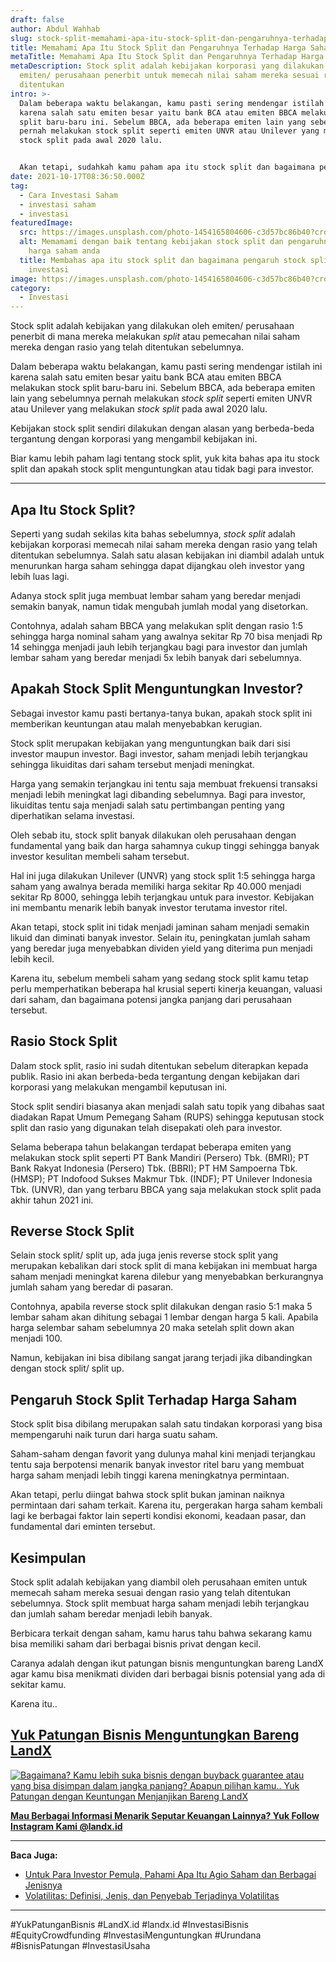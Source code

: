 ```yaml
---
draft: false
author: Abdul Wahhab
slug: stock-split-memahami-apa-itu-stock-split-dan-pengaruhnya-terhadap-harga-saham
title: Memahami Apa Itu Stock Split dan Pengaruhnya Terhadap Harga Saham
metaTitle: Memahami Apa Itu Stock Split dan Pengaruhnya Terhadap Harga Saham
metaDescription: Stock split adalah kebijakan korporasi yang dilakukan oleh
  emiten/ perusahaan penerbit untuk memecah nilai saham mereka sesuai rasio yang
  ditentukan
intro: >-
  Dalam beberapa waktu belakangan, kamu pasti sering mendengar istilah ini
  karena salah satu emiten besar yaitu bank BCA atau emiten BBCA melakukan stock
  split baru-baru ini. Sebelum BBCA, ada beberapa emiten lain yang sebelumnya
  pernah melakukan stock split seperti emiten UNVR atau Unilever yang melakukan
  stock split pada awal 2020 lalu.


  Akan tetapi, sudahkah kamu paham apa itu stock split dan bagaimana pengaruh stock split terhadap saham anda? Kalau belum yuk sama-sama kita bahas lebih lanjut...
date: 2021-10-17T08:36:50.000Z
tag:
  - Cara Investasi Saham
  - investasi saham
  - investasi
featuredImage:
  src: https://images.unsplash.com/photo-1454165804606-c3d57bc86b40?crop=entropy&cs=tinysrgb&fit=max&fm=jpg&ixid=MnwxMTc3M3wwfDF8c2VhcmNofDl8fHN0b2NrfGVufDB8fHx8MTY0MDE0Nzc2Mw&ixlib=rb-1.2.1&q=80&w=1080
  alt: Memamami dengan baik tentang kebijakan stock split dan pengaruhnya terhadap
    harga saham anda
  title: Membahas apa itu stock split dan bagaimana pengaruh stock split terhadap
    investasi
image: https://images.unsplash.com/photo-1454165804606-c3d57bc86b40?crop=entropy&cs=tinysrgb&fit=max&fm=jpg&ixid=MnwxMTc3M3wwfDF8c2VhcmNofDl8fHN0b2NrfGVufDB8fHx8MTY0MDE0Nzc2Mw&ixlib=rb-1.2.1&q=80&w=1080
category:
  - Investasi
---
```

Stock split adalah kebijakan yang dilakukan oleh emiten/ perusahaan penerbit di mana mereka melakukan *split* atau pemecahan nilai saham mereka dengan rasio yang telah ditentukan sebelumnya.

Dalam beberapa waktu belakangan, kamu pasti sering mendengar istilah ini karena salah satu emiten besar yaitu bank BCA atau emiten BBCA melakukan stock split baru-baru ini. Sebelum BBCA, ada beberapa emiten lain yang sebelumnya pernah melakukan *stock split* seperti emiten UNVR atau Unilever yang melakukan *stock split* pada awal 2020 lalu.

Kebijakan stock split sendiri dilakukan dengan alasan yang berbeda-beda tergantung dengan korporasi yang mengambil kebijakan ini.

Biar kamu lebih paham lagi tentang stock split, yuk kita bahas apa itu stock split dan apakah stock split menguntungkan atau tidak bagi para investor.

- - -

## Apa Itu Stock Split?

Seperti yang sudah sekilas kita bahas sebelumnya, *stock split* adalah kebijakan korporasi memecah nilai saham mereka dengan rasio yang telah ditentukan sebelumnya. Salah satu alasan kebijakan ini diambil adalah untuk menurunkan harga saham sehingga dapat dijangkau oleh investor yang lebih luas lagi.

Adanya stock split juga membuat lembar saham yang beredar menjadi semakin banyak, namun tidak mengubah jumlah modal yang disetorkan.

Contohnya, adalah saham BBCA yang melakukan split dengan rasio 1:5 sehingga harga nominal saham yang awalnya sekitar Rp 70 bisa menjadi Rp 14 sehingga menjadi jauh lebih terjangkau bagi para investor dan jumlah lembar saham yang beredar menjadi 5x lebih banyak dari sebelumnya.

## Apakah Stock Split Menguntungkan Investor?

Sebagai investor kamu pasti bertanya-tanya bukan, apakah stock split ini memberikan keuntungan atau malah menyebabkan kerugian.

Stock split merupakan kebijakan yang menguntungkan baik dari sisi investor maupun investor. Bagi investor, saham menjadi lebih terjangkau sehingga likuiditas dari saham tersebut menjadi meningkat.

Harga yang semakin terjangkau ini tentu saja membuat frekuensi transaksi menjadi lebih meningkat lagi dibanding sebelumnya. Bagi para investor, likuiditas tentu saja menjadi salah satu pertimbangan penting yang diperhatikan selama investasi.

Oleh sebab itu, stock split banyak dilakukan oleh perusahaan dengan fundamental yang baik dan harga sahamnya cukup tinggi sehingga banyak investor kesulitan membeli saham tersebut.

Hal ini juga dilakukan Unilever (UNVR) yang stock split 1:5 sehingga harga saham yang awalnya berada memiliki harga sekitar Rp 40.000 menjadi sekitar Rp 8000, sehingga lebih terjangkau untuk para investor. Kebijakan ini membantu menarik lebih banyak investor terutama investor ritel.

Akan tetapi, stock split ini tidak menjadi jaminan saham menjadi semakin likuid dan diminati banyak investor. Selain itu, peningkatan jumlah saham yang beredar juga menyebabkan dividen yield yang diterima pun menjadi lebih kecil.

Karena itu, sebelum membeli saham yang sedang stock split kamu tetap perlu memperhatikan beberapa hal krusial seperti kinerja keuangan, valuasi dari saham, dan bagaimana potensi jangka panjang dari perusahaan tersebut.

## Rasio Stock Split

Dalam stock split, rasio ini sudah ditentukan sebelum diterapkan kepada publik. Rasio ini akan berbeda-beda tergantung dengan kebijakan dari korporasi yang melakukan mengambil keputusan ini.

Stock split sendiri biasanya akan menjadi salah satu topik yang dibahas saat diadakan Rapat Umum Pemegang Saham (RUPS) sehingga keputusan stock split dan rasio yang digunakan telah disepakati oleh para investor.

Selama beberapa tahun belakangan terdapat beberapa emiten yang melakukan stock split seperti PT Bank Mandiri (Persero) Tbk. (BMRI); PT Bank Rakyat Indonesia (Persero) Tbk. (BBRI); PT HM Sampoerna Tbk. (HMSP); PT Indofood Sukses Makmur Tbk. (INDF); PT Unilever Indonesia Tbk. (UNVR), dan yang terbaru BBCA yang saja melakukan stock split pada akhir tahun 2021 ini.

## Reverse Stock Split

Selain stock split/ split up, ada juga jenis reverse stock split yang merupakan kebalikan dari stock split di mana kebijakan ini membuat harga saham menjadi meningkat karena dilebur yang menyebabkan berkurangnya jumlah saham yang beredar di pasaran.

Contohnya, apabila reverse stock split dilakukan dengan rasio 5:1 maka 5 lembar saham akan dihitung sebagai 1 lembar dengan harga 5 kali. Apabila harga selembar saham sebelumnya 20 maka setelah split down akan menjadi 100.

Namun, kebijakan ini bisa dibilang sangat jarang terjadi jika dibandingkan dengan stock split/ split up.

## Pengaruh Stock Split Terhadap Harga Saham

Stock split bisa dibilang merupakan salah satu tindakan korporasi yang bisa mempengaruhi naik turun dari harga suatu saham.

Saham-saham dengan favorit yang dulunya mahal kini menjadi terjangkau tentu saja berpotensi menarik banyak investor ritel baru yang membuat harga saham menjadi lebih tinggi karena meningkatnya permintaan.

Akan tetapi, perlu diingat bahwa stock split  bukan jaminan naiknya permintaan dari saham terkait. Karena itu, pergerakan harga saham kembali lagi ke berbagai faktor lain seperti kondisi ekonomi, keadaan pasar, dan fundamental dari eminten tersebut.

## Kesimpulan

Stock split adalah kebijakan yang diambil oleh perusahaan emiten untuk memecah saham mereka sesuai dengan rasio yang telah ditentukan sebelumnya. Stock split membuat harga saham menjadi lebih terjangkau dan jumlah saham beredar menjadi lebih banyak.

Berbicara terkait dengan saham, kamu harus tahu bahwa sekarang kamu bisa memiliki saham dari berbagai bisnis privat dengan kecil.

Caranya adalah dengan ikut patungan bisnis menguntungkan bareng LandX agar kamu bisa menikmati dividen dari berbagai bisnis potensial yang ada di sekitar kamu.

Karena itu..

## **[Yuk Patungan Bisnis Menguntungkan Bareng LandX](https://landx.id/project/?utm_source=Blog&utm_medium=organic+keyword&utm_campaign=blog&utm_id=Blog)**

[![Bagaimana? Kamu lebih suka bisnis dengan buyback guarantee atau yang bisa disimpan dalam jangka panjang? Apapun pilihan kamu.. Yuk Patungan  dengan Keuntungan Menjanjikan Bareng LandX](https://accountgram-production.sfo2.cdn.digitaloceanspaces.com/landx_ghost/2021/10/Equity-Crowdfunding-di-Indonesia-1--3.png)](https://landx.id/project/?utm_source=Blog&utm_medium=organic+keyword&utm_campaign=blog&utm_id=Blog)

**[Mau Berbagai Informasi Menarik Seputar Keuangan Lainnya? Yuk Follow Instagram Kami @landx.id](https://www.instagram.com/landx.id/?utm_medium=copy_link)**

- - -

**Baca Juga:**

* [Untuk Para Investor Pemula, Pahami Apa Itu Agio Saham dan Berbagai Jenisnya](https://landx.id/blog/kenali-apa-itu-agio-saham-dalam-investasi/)
* [Volatilitas: Definisi, Jenis, dan Penyebab Terjadinya Volatilitas](https://landx.id/blog/volatilitas-definisi-jenis-cara-dan-penyebab-terjadinya-volatilitas/)

- - -

\#YukPatunganBisnis #LandX.id    #landx.id    #InvestasiBisnis    #EquityCrowdfunding    #InvestasiMenguntungkan    #Urundana    #BisnisPatungan    #InvestasiUsaha